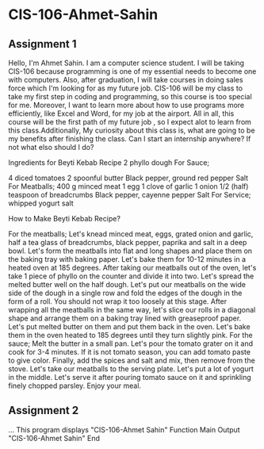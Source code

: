 # CIS-106-Ahmet-Sahin

## Assignment 1

Hello, I'm Ahmet Sahin. I am a computer science student. I will be taking CIS-106 because programming is one of my essential needs to become one with computers. Also, after graduation, I will take courses in doing sales force which I'm looking for as my future job. CIS-106 will be my class to take my first step in coding and programming, so this course is too special for me. Moreover, I want to learn more about how to use programs more efficiently, like Excel and Word, for my job at the airport. All in all, this course will be the first path of my future job , so I expect alot to learn from this class.Additionally, My curiosity about this class is, what are going to be my benefits after finishing the class. Can I start an internship anywhere? If not what elso should I do?


Ingredients for Beyti Kebab Recipe
2 phyllo dough
For Sauce;

4 diced tomatoes
2 spoonful butter
Black pepper, ground red pepper
Salt
For Meatballs;
400 g minced meat
1 egg
1 clove of garlic
1 onion
1/2 (half) teaspoon of breadcrumbs
Black pepper, cayenne pepper
Salt
For Service;
whipped yogurt
salt

How to Make Beyti Kebab Recipe?

For the meatballs; Let's knead minced meat, eggs, grated onion and garlic, half a tea glass of breadcrumbs, black pepper, paprika and salt in a deep bowl.
Let's form the meatballs into flat and long shapes and place them on the baking tray with baking paper. Let's bake them for 10-12 minutes in a heated oven at 185 degrees.
After taking our meatballs out of the oven, let's take 1 piece of phyllo on the counter and divide it into two.
Let's spread the melted butter well on the half dough.
Let's put our meatballs on the wide side of the dough in a single row and fold the edges of the dough in the form of a roll. You should not wrap it too loosely at this stage.
After wrapping all the meatballs in the same way, let's slice our rolls in a diagonal shape and arrange them on a baking tray lined with greaseproof paper.
Let's put melted butter on them and put them back in the oven.
Let's bake them in the oven heated to 185 degrees until they turn slightly pink.
For the sauce; Melt the butter in a small pan.
Let's pour the tomato grater on it and cook for 3-4 minutes. If it is not tomato season, you can add tomato paste to give color.
Finally, add the spices and salt and mix, then remove from the stove.
Let's take our meatballs to the serving plate. Let's put a lot of yogurt in the middle.
Let's serve it after pouring tomato sauce on it and sprinkling finely chopped parsley.
Enjoy your meal.


## Assignment 2

... This program displays "CIS-106-Ahmet Sahin"
Function Main
  Output "CIS-106-Ahmet Sahin"
End
